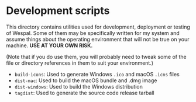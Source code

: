 # Development scripts

This directory contains utilities used for development, deployment or testing of Wespal. Some of them may be specifically written for my system and assume things about the operating environment that will not be true on your machine. **USE AT YOUR OWN RISK.**

(Note that if you do use them, you will probably need to tweak some of the file or directory references in them to suit your environment.)

* `build-icons`: Used to generate Windows `.ico` and macOS `.icns` files
* `dist-mac`: Used to build the macOS bundle and .dmg image
* `dist-windows`: Used to build the Windows distribution
* `tagdist`: Used to generate the source code release tarball
